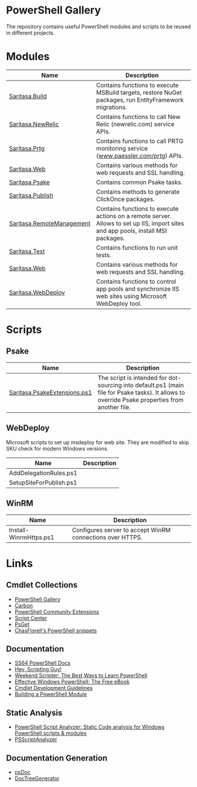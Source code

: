 # PowerShell Gallery

The repository contains useful PowerShell modules and scripts to be reused in different projects.

# Modules

| Name                      | Description                                                                                                                       |
| ------------------------- | --------------------------------------------------------------------------------------------------------------------------------- |
| [Saritasa.Build](docs/Saritasa.Build.md)                               | Contains functions to execute MSBuild targets, restore NuGet packages, run EntityFramework migrations. |
| [Saritasa.NewRelic](docs/Saritasa.NewRelic.md)                         | Contains functions to call New Relic (newrelic.com) service APIs. |
| [Saritasa.Prtg](docs/Saritasa.Prtg.md)                                 | Contains functions to call PRTG monitoring service (www.paessler.com/prtg) APIs. |
| [Saritasa.Web](docs/Saritasa.Web.md)                                   | Contains various methods for web requests and SSL handling. |
| [Saritasa.Psake](docs/Saritasa.Psake.md)                               | Contains common Psake tasks. |
| [Saritasa.Publish](docs/Saritasa.Publish.md)                           | Contains methods to generate ClickOnce packages. |
| [Saritasa.RemoteManagement](docs/Saritasa.RemoteManagement.md)         | Contains functions to execute actions on a remote server. Allows to set up IIS, import sites and app pools, install MSI packages. |
| [Saritasa.Test](docs/Saritasa.Test.md)                                 | Contains functions to run unit tests. |
| [Saritasa.Web](docs/Saritasa.Web.md)                                   | Contains various methods for web requests and SSL handling. |
| [Saritasa.WebDeploy](docs/Saritasa.WebDeploy.md)                       | Contains functions to control app pools and synchronize IIS web sites using Microsoft WebDeploy tool. |

# Scripts

## Psake

| Name                                                             | Description                                                                                                                                     |
| ---------------------------------------------------------------- | ----------------------------------------------------------------------------------------------------------------------------------------------- |
| [Saritasa.PsakeExtensions.ps1](docs/Saritasa.PsakeExtensions.md) | The script is intended for dot-sourcing into default.ps1 (main file for Psake tasks). It allows to override Psake properties from another file. |

## WebDeploy

Microsoft scripts to set up msdeploy for web site. They are modified to skip SKU check for modern Windows versions.

| Name                      | Description     |
| ------------------------- | --------------- |
| AddDelegationRules.ps1    |                 |
| SetupSiteForPublish.ps1   |                 |

## WinRM

| Name                      | Description                                               |
| ------------------------- | --------------------------------------------------------- |
| Install-WinrmHttps.ps1    | Configures server to accept WinRM connections over HTTPS. |

# Links

## Cmdlet Collections 

* [PowerShell Gallery](https://www.powershellgallery.com/items)
* [Carbon](http://get-carbon.org/)
* [PowerShell Community Extensions](http://pscx.codeplex.com/)
* [Script Center](https://gallery.technet.microsoft.com/scriptcenter/)
* [PsGet](http://psget.net/)
* [ChasFlorell's PowerShell snippets](https://github.com/ChaseFlorell/Powershell-Snippets/blob/master/dot-source-external-scripts.ps1)

## Documentation

* [SS64 PowerShell Docs](http://ss64.com/ps/)
* [Hey, Scripting Guy!](https://blogs.technet.microsoft.com/heyscriptingguy/)
* [Weekend Scripter: The Best Ways to Learn PowerShell](https://blogs.technet.microsoft.com/heyscriptingguy/2015/01/04/weekend-scripter-the-best-ways-to-learn-powershell/)
* [Effective Windows PowerShell: The Free eBook](https://rkeithhill.wordpress.com/2009/03/08/effective-windows-powershell-the-free-ebook/)
* [Cmdlet Development Guidelines](https://msdn.microsoft.com/en-us/library/ms714657(v=vs.85).aspx)
* [Building a PowerShell Module](http://ramblingcookiemonster.github.io/Building-A-PowerShell-Module/)

## Static Analysis

* [PowerShell Script Analyzer: Static Code analysis for Windows PowerShell scripts & modules](https://blogs.msdn.microsoft.com/powershell/2015/02/24/powershell-script-analyzer-static-code-analysis-for-windows-powershell-scripts-modules/)
* [PSScriptAnalyzer](https://www.powershellgallery.com/packages/PSScriptAnalyzer)

## Documentation Generation

* [psDoc](https://github.com/ChaseFlorell/psDoc)
* [DocTreeGenerator](https://github.com/msorens/DocTreeGenerator)
